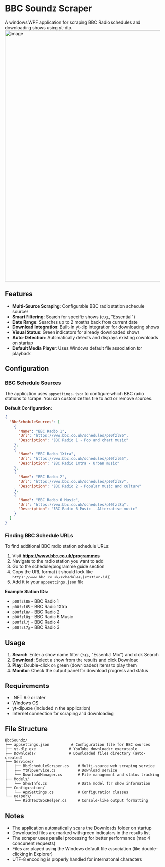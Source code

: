 # BBC Soundz Scraper

A windows WPF application for scraping BBC Radio schedules and downloading shows using yt-dlp.
<img width="1217" height="815" alt="image" src="https://github.com/user-attachments/assets/9814c803-fa4b-4db2-890c-6aacc563352b" />

## Features

- **Multi-Source Scraping**: Configurable BBC radio station schedule sources
- **Smart Filtering**: Search for specific shows (e.g., "Essential")
- **Date Range**: Searches up to 2 months back from current date
- **Download Integration**: Built-in yt-dlp integration for downloading shows
- **Visual Status**: Green indicators for already downloaded shows
- **Auto-Detection**: Automatically detects and displays existing downloads on startup
- **Default Media Player**: Uses Windows default file association for playback

## Configuration

### BBC Schedule Sources

The application uses `appsettings.json` to configure which BBC radio stations to scrape. You can customize this file to add or remove sources.

**Default Configuration:**
```json
{
  "BbcScheduleSources": [
    {
      "Name": "BBC Radio 1",
      "Url": "https://www.bbc.co.uk/schedules/p00fzl86",
      "Description": "BBC Radio 1 - Pop and chart music"
    },
    {
      "Name": "BBC Radio 1Xtra", 
      "Url": "https://www.bbc.co.uk/schedules/p00fzl65",
      "Description": "BBC Radio 1Xtra - Urban music"
    },
    {
      "Name": "BBC Radio 2",
      "Url": "https://www.bbc.co.uk/schedules/p00fzl8v",
      "Description": "BBC Radio 2 - Popular music and culture"
    },
    {
      "Name": "BBC Radio 6 Music",
      "Url": "https://www.bbc.co.uk/schedules/p00fzl8q",
      "Description": "BBC Radio 6 Music - Alternative music"
    }
  ]
}
```

### Finding BBC Schedule URLs

To find additional BBC radio station schedule URLs:

1. Visit **https://www.bbc.co.uk/programmes**
2. Navigate to the radio station you want to add
3. Go to the schedule/programme guide section
4. Copy the URL format (it should look like `https://www.bbc.co.uk/schedules/[station-id]`)
5. Add it to your `appsettings.json` file

**Example Station IDs:**
- `p00fzl86` - BBC Radio 1
- `p00fzl65` - BBC Radio 1Xtra  
- `p00fzl8v` - BBC Radio 2
- `p00fzl8q` - BBC Radio 6 Music
- `p00fzl7j` - BBC Radio 4
- `p00fzl7g` - BBC Radio 3

## Usage

1. **Search**: Enter a show name filter (e.g., "Essential Mix") and click Search
2. **Download**: Select a show from the results and click Download
3. **Play**: Double-click on green (downloaded) items to play them
4. **Monitor**: Check the output panel for download progress and status

## Requirements

- .NET 9.0 or later
- Windows OS
- yt-dlp.exe (included in the application)
- Internet connection for scraping and downloading

## File Structure

```
BbcSoundz/
├── appsettings.json          # Configuration file for BBC sources
├── yt-dlp.exe               # YouTube downloader executable
├── Downloads/               # Downloaded files directory (auto-created)
├── Services/
│   ├── BbcScheduleScraper.cs    # Multi-source web scraping service
│   ├── YtDlpService.cs          # Download service
│   └── DownloadManager.cs       # File management and status tracking
├── Models/
│   └── ShowInfo.cs              # Data model for show information
├── Configuration/
│   └── AppSettings.cs           # Configuration classes
└── Helpers/
    └── RichTextBoxHelper.cs     # Console-like output formatting
```

## Notes

- The application automatically scans the Downloads folder on startup
- Downloaded files are marked with green indicators in the results list
- The scraper uses parallel processing for better performance (max 4 concurrent requests)
- Files are played using the Windows default file association (like double-clicking in Explorer)
- UTF-8 encoding is properly handled for international characters
